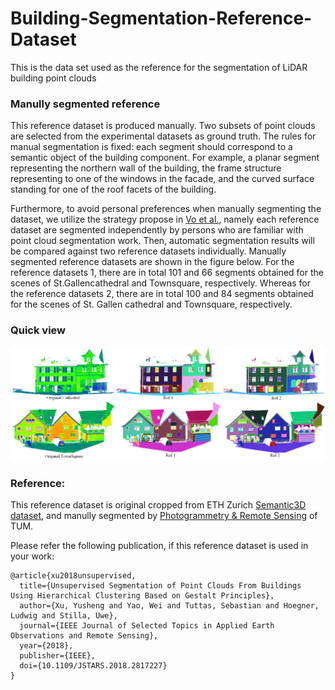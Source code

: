 # Building-Segmentation-Reference-Dataset
This is the data set used as the reference for the segmentation of LiDAR building point clouds

### Manully segmented reference

This reference dataset is produced manually. Two subsets of point clouds are selected from the experimental datasets as ground truth. The rules for manual segmentation is fixed: each segment should correspond to a semantic object of the building component. For example, a planar segment representing the northern wall of the building, the frame structure representing to one of the windows in the facade, and the curved surface standing for one of the roof facets of the building.

Furthermore, to avoid personal preferences when manually segmenting the dataset, we utilize the strategy propose in [Vo et al.](https://www.sciencedirect.com/science/article/pii/S0924271615000283), namely each reference dataset are segmented independently by persons who are familiar with point cloud segmentation work. Then, automatic segmentation results will be compared against two reference datasets individually. Manually segmented reference datasets are shown in the figure below. For the reference datasets 1, there are in total 101 and 66 segments obtained for the scenes of St.Gallencathedral and Townsquare, respectively. Whereas for the reference datasets 2, there are in total 100 and 84 segments obtained for the scenes of St. Gallen cathedral and Townsquare, respectively.

### Quick view

![Illustration](/figure/Reference_BuildingSegmentation.png)

### Reference:

This reference dataset is original cropped from ETH Zurich [Semantic3D dataset](http://semantic3d.net/), and manully segmented by [Photogrammetry & Remote Sensing](http://www.pf.bgu.tum.de) of TUM.

Please refer the following publication, if this reference dataset is used in your work:

```
@article{xu2018unsupervised,
  title={Unsupervised Segmentation of Point Clouds From Buildings Using Hierarchical Clustering Based on Gestalt Principles},
  author={Xu, Yusheng and Yao, Wei and Tuttas, Sebastian and Hoegner, Ludwig and Stilla, Uwe},
  journal={IEEE Journal of Selected Topics in Applied Earth Observations and Remote Sensing},
  year={2018},
  publisher={IEEE},
  doi={10.1109/JSTARS.2018.2817227}
}
```
